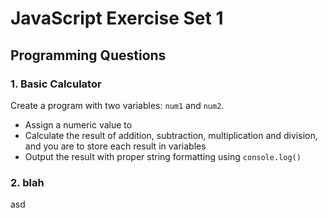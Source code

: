 # JavaScript Exercise Set 1

## Programming Questions

### 1. Basic Calculator

Create a program with two variables: `num1` and `num2`.

* Assign a numeric value to&#x20;
* Calculate the result of addition, subtraction, multiplication and division, and you are to store each result in variables
* Output the result with proper string formatting using `console.log()`

### 2. blah

asd
